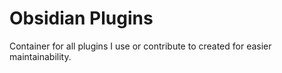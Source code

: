 # Obsidian Plugins

Container for all plugins I use or contribute to created for easier maintainability.